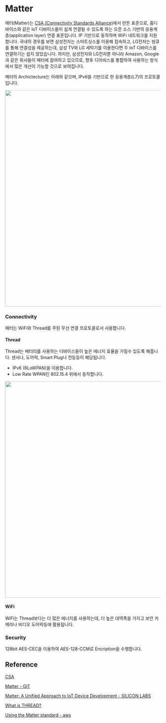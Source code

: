 # Matter

매터(Matter)는 [CSA (Connectivity Standards Alliance)](https://csa-iot.org/all-solutions/matter/)에서 만든 표준으로, 홈디바이스와 같은 IoT 디바이스들이 쉽게 연결될 수 있도록 하는 오픈 소스 기반의 응용계층(application layer) 연결 표준입니다. IP 기반으로 동작하며 WiFi 네트워크를 지원합니다. 국내의 경우를 보면 삼성전자는 스마트싱스를 이용해 접속하고, LG전자는 씽큐를 통해 연결성을 제공하는데, 삼성 TV와 LG 세탁기를 이용한다면 두 IoT 디바이스를 연결하기는 쉽지 않았습니다. 하지만, 삼성전자와 LG전자뿐 아니라 Amazon, Google과 같은 회사들이 매터에 참여하고 있으므로, 향후 디아비스를 통합하여 사용하는 방식에서 많은 개선이 가능할 것으로 보여집니다. 

메터의 Archictecture는 아래와 같으며, IPv6을 기반으로 한 응용계층(L7)의 프로토콜입니다. 


<img src="https://user-images.githubusercontent.com/52392004/208204331-d1e8d317-f0e5-4b61-a5c4-2d7cc5fc40fe.png" width="700">

### Connectivity

매터는 WiFi와 Thread를 주된 무선 연결 프로토콜로서 사용합니다.

#### Thread 

Thread는 배터리를 사용하는 디바이스들이 높은 에너지 효율을 가질수 있도록 해줍니다. 센서나, 도어락, Smart Plug나 전등등이 해당됩니다.

- IPv6 (6LoWPAN)을 이용합니다.
- Low Rate WPAN인 802.15.4 위에서 동작합니다. 

<img src="https://user-images.githubusercontent.com/52392004/208269729-f81b96ea-bcd7-46ff-8626-fc7bf995c2e7.png" width="700">


#### WiFi

WiFi는 Thread보다는 더 많은 에너지를 사용하는데, 더 높은 대역폭을 가지고 보안 카메라나 비디오 도어락등에 활용됩니다. 




### Security

128bit AES-CEC을 이용하여 AES-128-CCM로 Encription을 수행합니다.

## Reference

[CSA](https://csa-iot.org/all-solutions/matter/)

[Matter - GIT](https://github.com/project-chip/connectedhomeip)

[Matter: A Unified Approach to IoT Device Development - SILICON LABS](https://www.silabs.com/wireless/matter?tab=start#wi-fi)

[What is THREAD?](https://www.threadgroup.org/BUILT-FOR-IOT/Smart-Home)

[Using the Matter standard - aws](https://docs.aws.amazon.com/privateca/latest/userguide/matter.html)
